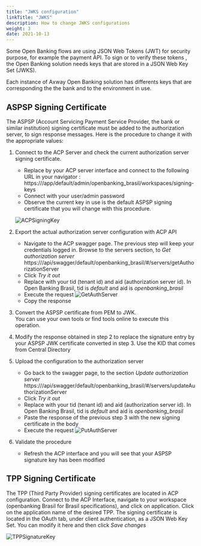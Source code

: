```yaml
---
title: "JWKS configuration"
linkTitle: "JWKS"
description: How to change JWKS configurations 
weight: 3
date: 2021-10-13
---
```


Some Open Banking flows are using JSON Web Tokens (JWT) for security purpose, for example the payment API.
To sign or to verify these tokens , the Open Banking solution needs keys that are stored in a JSON Web Key Set (JWKS).

Each instance of Axway Open Banking solution has differents keys that are corresponding the the bank and to the environment in use.

##  ASPSP Signing Certificate

The ASPSP (Account Servicing Payment Service Provider, the bank or similar institution) signing certificate must be added to the authorization server, to sign response messages.
Here is the procedure to change it with the appropriate values:

1. Connect to the ACP Server and check the current authorization server signing certificate.

   * Replace <ACP server interface> by your ACP server interface and connect to the following URL in your navigator :
      https://<ACP server interface>/app/default/admin/openbanking_brasil/workspaces/signing-keys
   * Connect with your user/admin password
   * Observe the current key in use is the default ASPSP signing certificate that you will change with this procedure.
  
    ![ACPSigningKey](/Images/ACPSigningKey.PNG)
   
2. Export the actual authorization server configuration with ACP API
   * Navigate to the ACP swagger page. The previous step will keep your credentials logged in.
   Browse to the servers section, to *Get authorization server*
   https://<ACP server interface>/api/swagger/default/openbanking_brasil/#/servers/getAuthorizationServer
   * Click *Try it out*
   * Replace with your tid (tenant id) and aid (authorization server id). In Open Banking Brasil, tid is *default* and aid is *openbanking_brasil*
   * Execute the request
  ![GetAuthServer](/Images/GetAuthServer.PNG)
   * Copy the response
3. Convert the ASPSP certificate from PEM to JWK.  
   You can use your own tools or find tools online to execute this operation.
  
4. Modify the response obtained in step 2 to replace the signature entry by your ASPSP JWK certificate converted in step 3.
  Use the KID that comes from Central Directory

5. Upload the configuration to the authorization server
   * Go back to the swagger page, to the section *Update authorization server*
      https://<ACP server interface>/api/swagger/default/openbanking_brasil/#/servers/updateAuthorizationServer
   * Click *Try it out*
   * Replace with your tid (tenant id) and aid (authorization server id). In Open Banking Brasil, tid is *default* and aid is *openbanking_brasil*
   * Paste the response of the previous step 3 with the new signing certificate in the body 
   * Execute the request 
   ![PutAuthServer](/Images/PutAuthServer.PNG)
  
6. Validate the procedure
   * Refresh the ACP interface and you will see that your ASPSP signature key has been modified

   

##  TPP Signing Certificate
  
The TPP (Third Party Provider) signing certificates are located in ACP configuration.
Connect to the ACP Interface, navigate to your workspace (openbanking Brasil for Brasil specifications), and click on application. Click on the application name of the desired TPP.
The signing certificate is located in the OAuth tab, under client authentication, as a JSON Web Key Set. You can modify it here and then click *Save changes*
  
  
![TPPSignatureKey](/Images/TPPSignatureKey.PNG)

